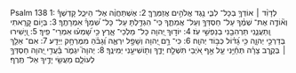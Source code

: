 Psalm 138
1: לְדָוִ֨ד ׀ אוֹדְךָ֥ בְכָל־ לִבִּ֑י נֶ֖גֶד אֱלֹהִ֣ים אֲזַמְּרֶֽךָּ׃
2: אֶשְׁתַּחֲוֶ֨ה אֶל־ הֵיכַ֪ל קָדְשְׁךָ֡ וְא֘וֹדֶ֤ה אֶת־ שְׁמֶ֗ךָ עַל־ חַסְדְּךָ֥ וְעַל־ אֲמִתֶּ֑ךָ כִּֽי־ הִגְדַּ֥לְתָּ עַל־ כָּל־ שִׁ֝מְךָ֗ אִמְרָתֶֽךָ׃
3: בְּי֣וֹם קָ֭רָֽאתִי וַֽתַּעֲנֵ֑נִי תַּרְהִבֵ֖נִי בְנַפְשִׁ֣י עֹֽז׃
4: יוֹד֣וּךָ יְ֭הוָה כָּל־ מַלְכֵי־ אָ֑רֶץ כִּ֥י שָׁ֝מְע֗וּ אִמְרֵי־ פִֽיךָ׃
5: וְ֭יָשִׁירוּ בְּדַרְכֵ֣י יְהוָ֑ה כִּ֥י גָ֝ד֗וֹל כְּב֣וֹד יְהוָֽה׃
6: כִּי־ רָ֣ם יְ֭הוָה וְשָׁפָ֣ל יִרְאֶ֑ה וְ֝גָבֹ֗הַּ מִמֶּרְחָ֥ק יְיֵדָֽע׃
7: אִם־ אֵלֵ֤ךְ ׀ בְּקֶ֥רֶב צָרָ֗ה תְּחַ֫יֵּ֥נִי עַ֤ל אַ֣ף אֹ֭יְבַי תִּשְׁלַ֣ח יָדֶ֑ךָ וְת֖וֹשִׁיעֵ֣נִי יְמִינֶֽךָ׃
8: יְהוָה֮ יִגְמֹ֪ר בַּ֫עֲדִ֥י יְ֭הוָה חַסְדְּךָ֣ לְעוֹלָ֑ם מַעֲשֵׂ֖י יָדֶ֣יךָ אַל־ תֶּֽרֶף׃